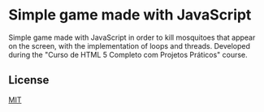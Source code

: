 # Simple game made with JavaScript

Simple game made with JavaScript in order to kill mosquitoes that appear on the screen, with the implementation of loops and threads. Developed during the "Curso de HTML 5 Completo com Projetos Práticos" course.

## License
[MIT](https://choosealicense.com/licenses/mit/)